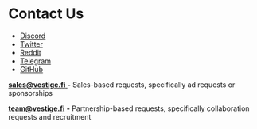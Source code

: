 # Contact Us

* [Discord](https://discord.gg/uwkeEeytt9)
* [Twitter](https://twitter.com/vestigefi/)
* [Reddit](https://www.reddit.com/r/vestigefi/)
* [Telegram](https://t.me/tinychart/)&#x20;
* [GitHub](https://github.com/tinychart/)&#x20;

[**sales@vestige.fi** ](mailto:sales@vestige.fi)**-** Sales-based requests, specifically ad requests or sponsorships

[**team@vestige.fi**](mailto:team@vestige.fi) **-** Partnership-based requests, specifically collaboration requests and recruitment

